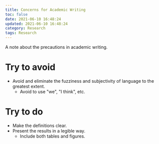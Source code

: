 ```yaml
---
title: Concerns for Academic Writing
toc: false
date: 2021-06-10 16:48:24
updated: 2021-06-10 16:48:24
category: Research
tags: Research
---
```

<!-- omit in toc -->

A note about the precautions in academic writing. 

<!-- more -->

# Try to avoid
-  Avoid and eliminate the fuzziness and subjectivity of language to the greatest extent.
   -  Avoid to use "we", "I think", etc.

# Try to do
- Make the definitions clear.
- Present the results in a legible way.
  - Include both tables and figures.